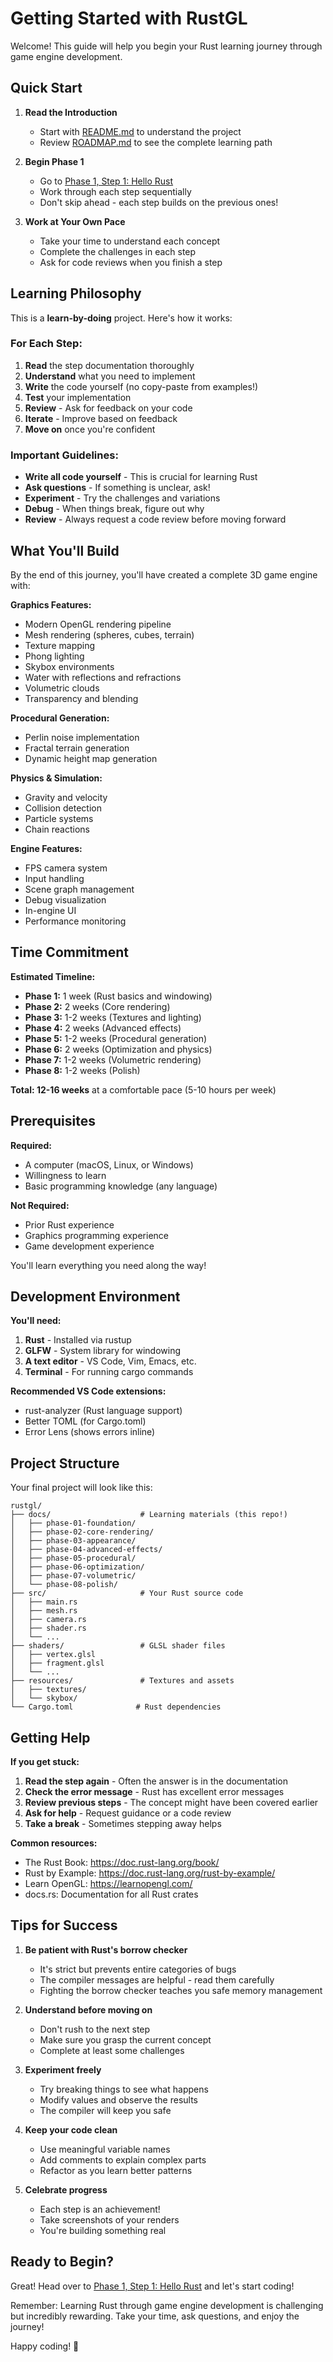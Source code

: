 # Getting Started with RustGL

Welcome! This guide will help you begin your Rust learning journey through game engine development.

## Quick Start

1. **Read the Introduction**
   - Start with [README.md](./README.md) to understand the project
   - Review [ROADMAP.md](./ROADMAP.md) to see the complete learning path

2. **Begin Phase 1**
   - Go to [Phase 1, Step 1: Hello Rust](./phase-01-foundation/step-01-hello-rust.md)
   - Work through each step sequentially
   - Don't skip ahead - each step builds on the previous ones!

3. **Work at Your Own Pace**
   - Take your time to understand each concept
   - Complete the challenges in each step
   - Ask for code reviews when you finish a step

## Learning Philosophy

This is a **learn-by-doing** project. Here's how it works:

### For Each Step:

1. **Read** the step documentation thoroughly
2. **Understand** what you need to implement
3. **Write** the code yourself (no copy-paste from examples!)
4. **Test** your implementation
5. **Review** - Ask for feedback on your code
6. **Iterate** - Improve based on feedback
7. **Move on** once you're confident

### Important Guidelines:

- **Write all code yourself** - This is crucial for learning Rust
- **Ask questions** - If something is unclear, ask!
- **Experiment** - Try the challenges and variations
- **Debug** - When things break, figure out why
- **Review** - Always request a code review before moving forward

## What You'll Build

By the end of this journey, you'll have created a complete 3D game engine with:

**Graphics Features:**
- Modern OpenGL rendering pipeline
- Mesh rendering (spheres, cubes, terrain)
- Texture mapping
- Phong lighting
- Skybox environments
- Water with reflections and refractions
- Volumetric clouds
- Transparency and blending

**Procedural Generation:**
- Perlin noise implementation
- Fractal terrain generation
- Dynamic height map generation

**Physics & Simulation:**
- Gravity and velocity
- Collision detection
- Particle systems
- Chain reactions

**Engine Features:**
- FPS camera system
- Input handling
- Scene graph management
- Debug visualization
- In-engine UI
- Performance monitoring

## Time Commitment

**Estimated Timeline:**
- **Phase 1:** 1 week (Rust basics and windowing)
- **Phase 2:** 2 weeks (Core rendering)
- **Phase 3:** 1-2 weeks (Textures and lighting)
- **Phase 4:** 2 weeks (Advanced effects)
- **Phase 5:** 1-2 weeks (Procedural generation)
- **Phase 6:** 2 weeks (Optimization and physics)
- **Phase 7:** 1-2 weeks (Volumetric rendering)
- **Phase 8:** 1-2 weeks (Polish)

**Total: 12-16 weeks** at a comfortable pace (5-10 hours per week)

## Prerequisites

**Required:**
- A computer (macOS, Linux, or Windows)
- Willingness to learn
- Basic programming knowledge (any language)

**Not Required:**
- Prior Rust experience
- Graphics programming experience
- Game development experience

You'll learn everything you need along the way!

## Development Environment

**You'll need:**
1. **Rust** - Installed via rustup
2. **GLFW** - System library for windowing
3. **A text editor** - VS Code, Vim, Emacs, etc.
4. **Terminal** - For running cargo commands

**Recommended VS Code extensions:**
- rust-analyzer (Rust language support)
- Better TOML (for Cargo.toml)
- Error Lens (shows errors inline)

## Project Structure

Your final project will look like this:

```
rustgl/
├── docs/                    # Learning materials (this repo!)
│   ├── phase-01-foundation/
│   ├── phase-02-core-rendering/
│   ├── phase-03-appearance/
│   ├── phase-04-advanced-effects/
│   ├── phase-05-procedural/
│   ├── phase-06-optimization/
│   ├── phase-07-volumetric/
│   └── phase-08-polish/
├── src/                     # Your Rust source code
│   ├── main.rs
│   ├── mesh.rs
│   ├── camera.rs
│   ├── shader.rs
│   └── ...
├── shaders/                 # GLSL shader files
│   ├── vertex.glsl
│   ├── fragment.glsl
│   └── ...
├── resources/               # Textures and assets
│   ├── textures/
│   └── skybox/
└── Cargo.toml              # Rust dependencies
```

## Getting Help

**If you get stuck:**

1. **Read the step again** - Often the answer is in the documentation
2. **Check the error message** - Rust has excellent error messages
3. **Review previous steps** - The concept might have been covered earlier
4. **Ask for help** - Request guidance or a code review
5. **Take a break** - Sometimes stepping away helps

**Common resources:**
- The Rust Book: https://doc.rust-lang.org/book/
- Rust by Example: https://doc.rust-lang.org/rust-by-example/
- Learn OpenGL: https://learnopengl.com/
- docs.rs: Documentation for all Rust crates

## Tips for Success

1. **Be patient with Rust's borrow checker**
   - It's strict but prevents entire categories of bugs
   - The compiler messages are helpful - read them carefully
   - Fighting the borrow checker teaches you safe memory management

2. **Understand before moving on**
   - Don't rush to the next step
   - Make sure you grasp the current concept
   - Complete at least some challenges

3. **Experiment freely**
   - Try breaking things to see what happens
   - Modify values and observe the results
   - The compiler will keep you safe

4. **Keep your code clean**
   - Use meaningful variable names
   - Add comments to explain complex parts
   - Refactor as you learn better patterns

5. **Celebrate progress**
   - Each step is an achievement!
   - Take screenshots of your renders
   - You're building something real

## Ready to Begin?

Great! Head over to [Phase 1, Step 1: Hello Rust](./phase-01-foundation/step-01-hello-rust.md) and let's start coding!

Remember: Learning Rust through game engine development is challenging but incredibly rewarding. Take your time, ask questions, and enjoy the journey!

Happy coding! 🦀
